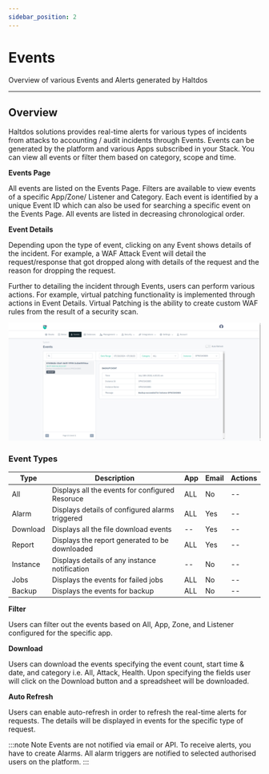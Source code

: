 ```yaml
---
sidebar_position: 2
---
```


# Events

Overview of various Events and Alerts generated by Haltdos

---

## Overview

Haltdos solutions provides real-time alerts for various types of incidents from attacks to accounting / audit incidents through Events. Events can be generated by the platform and various Apps subscribed in your Stack. You can view all events or filter them based on category, scope and time.

**Events Page**

All events are listed on the Events Page. Filters are available to view events of a specific App/Zone/ Listener and Category. Each event is identified by a unique Event ID which can also be used for searching a specific event on the Events Page. All events are listed in decreasing chronological order.

**Event Details**

Depending upon the type of event, clicking on any Event shows details of the incident. For example, a WAF Attack Event will detail the request/response that got dropped along with details of the request and the reason for dropping the request.

Further to detailing the incident through Events, users can perform various actions. For example, virtual patching functionality is implemented through actions in Event Details. Virtual Patching is the ability to create custom WAF rules from the result of a security scan.

![stackevents](/img/platform/v8/docs/events.png)

### Event Types

| Type         | Description                                           | App  | Email | Actions                                                                   |
|--------------|-------------------------------------------------------|------|-------|---------------------------------------------------------------------------|
| All         | Displays all the events for configured Resoruce                  | ALL  | No    | --                                                                        |
| Alarm        | Displays details of configured alarms triggered       | ALL  | Yes   | --                                                                        |
| Download     | Displays all the file download events                 | --   | Yes   | --                                                                        |
| Report       | Displays the report generated to be downloaded        | ALL  | Yes   | --                                                                        |
| Instance     | Displays details of any instance notification         | --   | No    | --                                                                        |
| Jobs         | Displays the events for failed jobs                   | ALL  | No    | --                                                                        |
| Backup       | Displays the events for backup                        | ALL  | No    | --                                                                        |



**Filter**

Users can filter out the events based on All, App, Zone, and Listener configured for the specific app.

**Download**

Users can download the events specifying the event count, start time & date, and category i.e. All, Attack, Health. Upon specifying the fields user will click on the Download button and a spreadsheet will be downloaded.

**Auto Refresh**

Users can enable auto-refresh in order to refresh the real-time alerts for requests. The details will be displayed in events for the specific type of request.

:::note Note
Events are not notified via email or API. To receive alerts, you have to create Alarms. All alarm triggers are notified to selected authorised users on the platform.
:::


